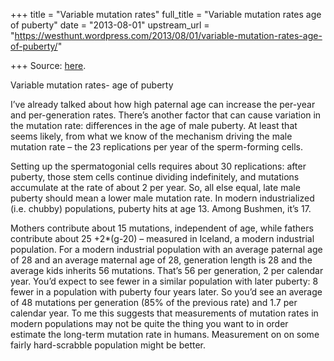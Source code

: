 +++
title = "Variable mutation rates"
full_title = "Variable mutation rates age of puberty"
date = "2013-08-01"
upstream_url = "https://westhunt.wordpress.com/2013/08/01/variable-mutation-rates-age-of-puberty/"

+++
Source: [here](https://westhunt.wordpress.com/2013/08/01/variable-mutation-rates-age-of-puberty/).

Variable mutation rates- age of puberty

I’ve already talked about how high paternal age can increase the
per-year and per-generation rates. There’s another factor that can
cause variation in the mutation rate: differences in the age of male
puberty. At least that seems likely, from what we know of the mechanism
driving the male mutation rate – the 23 replications per year of the
sperm-forming cells.

Setting up the spermatogonial cells requires about 30 replications:
after puberty, those stem cells continue dividing indefinitely, and
mutations accumulate at the rate of about 2 per year. So, all else
equal, late male puberty should mean a lower male mutation rate. In
modern industrialized (i.e. chubby) populations, puberty hits at age
13. Among Bushmen, it’s 17.

Mothers contribute about 15 mutations, independent of age, while fathers
contribute about 25 +2\*(g-20) – measured in Iceland, a modern
industrial population. For a modern industrial population with an
average paternal age of 28 and an average maternal age of 28,
generation length is 28 and the average kids inherits 56 mutations.
That’s 56 per generation, 2 per calendar year. You’d expect to see
fewer in a similar population with later puberty: 8 fewer in a
population with puberty four years later. So you’d see an average of 48
mutations per generation (85% of the previous rate) and 1.7 per calendar
year. To me this suggests that measurements of mutation rates in modern
populations may not be quite the thing you want to in order estimate the
long-term mutation rate in humans. Measurement on on some fairly
hard-scrabble population might be better.



